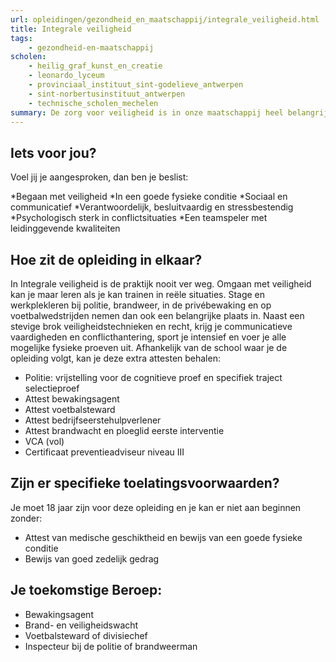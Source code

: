 ```yaml
---
url: opleidingen/gezondheid_en_maatschappij/integrale_veiligheid.html
title: Integrale veiligheid
tags:
    - gezondheid-en-maatschappij
scholen:
    - heilig_graf_kunst_en_creatie
    - leonardo_lyceum
    - provinciaal_instituut_sint-godelieve_antwerpen
    - sint-norbertusinstituut_antwerpen
    - technische_scholen_mechelen
summary: De zorg voor veiligheid is in onze maatschappij heel belangrijk. Er is dan ook een grote vraag naar goed opgeleide werknemers in de zeer uitleenlopende domeinen van de veiligheidssector. Je kan bijvoorbeeld bij de politie of brandweer terecht komen, ingeschakeld worden als privébewaker of meedraaien in een equipe van voetbalstewards.
---
```


## Iets voor jou?

Voel jij je aangesproken, dan ben je beslist:

*Begaan met veiligheid
*In een goede fysieke conditie
*Sociaal en communicatief
*Verantwoordelijk, besluitvaardig en stressbestendig
*Psychologisch sterk in conflictsituaties
*Een teamspeler met leidinggevende kwaliteiten

## Hoe zit de opleiding in elkaar?

In Integrale veiligheid is de praktijk nooit ver weg. Omgaan met veiligheid kan je maar leren als je kan trainen in reële situaties. Stage en werkplekleren bij politie, brandweer, in de privébewaking en op voetbalwedstrijden nemen dan ook een belangrijke plaats in. Naast een stevige brok veiligheidstechnieken en recht, krijg je communicatieve vaardigheden en conflicthantering, sport je intensief en voer je alle mogelijke fysieke proeven uit. Afhankelijk van de school waar je de opleiding volgt, kan je deze extra attesten behalen:

* Politie: vrijstelling voor de cognitieve proef en specifiek traject selectieproef
* Attest bewakingsagent
* Attest voetbalsteward
* Attest bedrijfseerstehulpverlener
* Attest brandwacht en ploeglid eerste interventie
* VCA (vol)
* Certificaat preventieadviseur niveau III

## Zijn er specifieke toelatingsvoorwaarden?

Je moet 18 jaar zijn voor deze opleiding en je kan er niet aan beginnen zonder:

* Attest van medische geschiktheid en bewijs van een goede fysieke conditie
* Bewijs van goed zedelijk gedrag

## Je toekomstige Beroep:

* Bewakingsagent
* Brand- en veiligheidswacht
* Voetbalsteward of divisiechef
* Inspecteur bij de politie of brandweerman